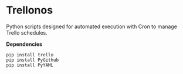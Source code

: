 Trellonos
=========

Python scripts designed for automated execution with Cron to manage Trello schedules.

**Dependencies**

```
pip install trello
pip install PyGithub
pip install PyYAML
```
